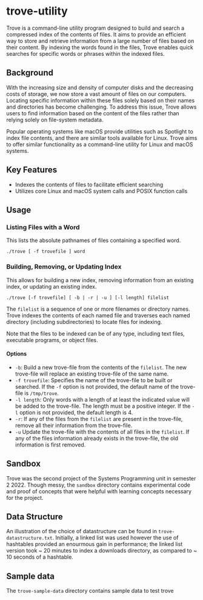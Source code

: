 # trove-utility

Trove is a command-line utility program designed to build and search a compressed index of the contents of files. It aims to provide an efficient way to store and retrieve information from a large number of files based on their content. By indexing the words found in the files, Trove enables quick searches for specific words or phrases within the indexed files.

## Background

With the increasing size and density of computer disks and the decreasing costs of storage, we now store a vast amount of files on our computers. Locating specific information within these files solely based on their names and directories has become challenging. To address this issue, Trove allows users to find information based on the content of the files rather than relying solely on file-system metadata.

Popular operating systems like macOS provide utilities such as Spotlight to index file contents, and there are similar tools available for Linux. Trove aims to offer similar functionality as a command-line utility for Linux and macOS systems.

## Key Features

- Indexes the contents of files to facilitate efficient searching
- Utilizes core Linux and macOS system calls and POSIX function calls

## Usage

### Listing Files with a Word

This lists the absolute pathnames of files containing a specified word.

```
./trove [ -f trovefile ] word
```

### Building, Removing, or Updating Index

This allows for building a new index, removing information from an existing index, or updating an existing index.

```
./trove [-f trovefile] [ -b | -r | -u ] [-l length] filelist
```

The `filelist` is a sequence of one or more filenames or directory names. Trove indexes the contents of each named file and traverses each named directory (including subdirectories) to locate files for indexing.

Note that the files to be indexed can be of any type, including text files, executable programs, or object files.

#### Options

- `-b`: Build a new trove-file from the contents of the `filelist`. The new trove-file will replace an existing trove-file of the same name.
- `-f trovefile`: Specifies the name of the trove-file to be built or searched. If the `-f` option is not provided, the default name of the trove-file is `/tmp/trove`.
- `-l length`: Only words with a length of at least the indicated value will be added to the trove-file. The length must be a positive integer. If the `-l` option is not provided, the default length is 4.
- `-r`: If any of the files from the `filelist` are present in the trove-file, remove all their information from the trove-file.
- `-u` Update the trove-file with the contents of all files in the `filelist`. If any of the files information already exists in the trove-file, the old information is first removed.

## Sandbox

Trove was the second project of the Systems Programming unit in semester 2 2022. Though messy, the `sandbox` directory contains experimental code and proof of concepts that were helpful with learning concepts necessary for the project.

## Data Structure

An illustration of the choice of datastructure can be found in `trove-datastructure.txt`. Initially, a linked list was used however the use of hashtables provided an enourmous gain in performance; the linked list version took ~ 20 minutes to index a downloads directory, as compared to ~ 10 seconds of a hashtable.

## Sample data

The `trove-sample-data` directory contains sample data to test trove
